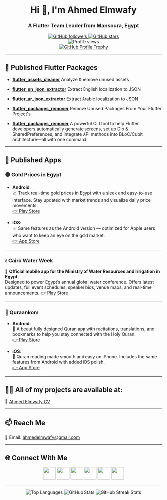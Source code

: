 <div align="center">
  <h1>Hi 👋, I'm Ahmed Elmwafy</h1>
  <h3>A Flutter Team Leader from Mansoura, Egypt</h3>
</div>

<div align="center">
  <a href="https://github.com/ahmedelmwafy">
    <img src="https://img.shields.io/github/followers/ahmedelmwafy?style=social" alt="GitHub followers">
  </a>
  <a href="https://github.com/ahmedelmwafy">
    <img src="https://img.shields.io/github/stars/ahmedelmwafy?style=social" alt="GitHub stars">
  </a>
</div>

<div align="center">
  <img src="https://komarev.com/ghpvc/?username=ahmedelmwafy&label=Profile%20views&color=0e75b6&style=flat" alt="Profile views">
</div>

<div align="center">
  <a href="https://github.com/ryo-ma/github-profile-trophy">
    <img src="https://github-profile-trophy.vercel.app/?username=ahmedelmwafy" alt="GitHub Profile Trophy">
  </a>
</div>

---

## 🚀 Published Flutter Packages

* **[flutter\_assets\_cleaner](https://pub.dev/packages/flutter\_assets\_cleaner)**
    Analyze & remove unused assets

* **[flutter\_en\_json\_extractor](https://pub.dev/packages/flutter\_en\_json\_extractor)**
    Extract English localization to JSON

* **[flutter\_ar\_json\_extractor](https://pub.dev/packages/flutter\_ar\_json\_extractor)**
    Extract Arabic localization to JSON
  
* **[flutter\_packages\_remover](https://pub.dev/packages/flutter_packages_remover)**
    Remove Unused Packages From Your Flutter Project's 

* **[flutter\_packages\_remover](https://pub.dev/packages/flutter_packages_remover](https://pub.dev/packages/flutter_screen_generator))**
    A powerful CLI tool to help Flutter developers automatically generate screens, set up Dio & SharedPreferences, and integrate API methods into BLoC/Cubit architecture—all with one command!



---

## 📱 Published Apps

### 🟡 Gold Prices in Egypt

- **Android**:  
  📈 Track real-time gold prices in Egypt with a sleek and easy-to-use interface. Stay updated with market trends and visualize daily price movements.  
  [👉 Play Store](https://play.google.com/store/apps/details?id=com.goldpricesegy.app)

- **iOS**:  
  📈 Same features as the Android version — optimized for Apple users who want to keep an eye on the gold market.  
  [👉 App Store](https://apps.apple.com/us/app/%D8%A3%D8%B3%D8%B9%D8%A7%D8%B1-%D8%A7%D9%84%D8%B0%D9%87%D8%A8-%D9%81%D9%8A-%D9%85%D8%B5%D8%B1/id6477148336)

---

### 💧 Cairo Water Week  
📅 **Official mobile app for the Ministry of Water Resources and Irrigation in Egypt.**  
Designed to power Egypt’s annual global water conference. Offers latest updates, full event schedules, speaker bios, venue maps, and real-time announcements.
[👉 Play Store](https://play.google.com/store/apps/details?id=com.cairowater.week)

---

### 📖 Quraankom

- **Android**:  
  📖 A beautifully designed Quran app with recitations, translations, and bookmarks to help you stay connected with the Holy Quran.  
  [👉 Play Store](https://play.google.com/store/apps/details?id=com.mwafy.quraankom)

- **iOS**:  
  📖 Quran reading made smooth and easy on iPhone. Includes the same features from Android with added iOS polish.  
  [👉 App Store](https://apps.apple.com/us/app/%D9%82%D8%B1%D8%A2%D9%86%D9%83%D9%85/id1608194269)

---

## 👨‍💻 All of my projects are available at:  
📄 [Ahmed Elmwafy CV](https://flowcv.com/resume/9atgakj49o)

---

## 📫 Reach Me  
📧 Email: [ahmedelmwafy@gmail.com](mailto:ahmedelmwafy@gmail.com)

---

## 🌐 Connect With Me

<p align="center">
  <a href="https://twitter.com/devahmedelmwafy"><img src="https://img.icons8.com/color/48/twitter--v1.png" width="40"/></a>
  <a href="https://linkedin.com/in/ahmedelmwafy"><img src="https://img.icons8.com/color/48/linkedin.png" width="40"/></a>
  <a href="https://fb.com/devahmedelmwafy"><img src="https://img.icons8.com/color/48/facebook-new.png" width="40"/></a>
  <a href="https://instagram.com/devahmedelmwafy"><img src="https://img.icons8.com/color/48/instagram-new--v1.png" width="40"/></a>
  <a href="https://www.behance.net/ahmedelmwafy"><img src="https://img.icons8.com/color/48/behance.png" width="40"/></a>
  <a href="https://www.youtube.com/c/ahmedelmwafy"><img src="https://img.icons8.com/color/48/youtube-play.png" width="40"/></a>
</p>

---


<div align="center">
  <img src="https://github-readme-stats.vercel.app/api/top-langs?username=ahmedelmwafy&show_icons=true&locale=en&layout=compact" alt="Top Languages">
  <img src="https://github-readme-stats.vercel.app/api?username=ahmedelmwafy&show_icons=true&locale=en" alt="GitHub Stats">
  <img src="https://github-readme-streak-stats.herokuapp.com/?user=ahmedelmwafy" alt="GitHub Streak Stats">
</div>
